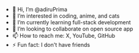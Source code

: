 - 👋 Hi, I’m @adiruPrima
- 👀 I’m interested in coding, anime, and cats
- 🌱 I’m currently learning full-stack development
- 💞️ I’m looking to collaborate on open source app
- 📫 How to reach me: X, YouTube, GitHub
- ⚡ Fun fact: I don't have friends

<!---
adiruPrima/adiruPrima is a ✨ special ✨ repository because its `README.md` (this file) appears on your GitHub profile.
You can click the Preview link to take a look at your changes.
--->
